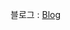 

블로그 : [Blog]([https://blog.naver.com/PostList.naver?blogId=yyjh6713&skinType=&skinId=&from=menu&userSelectMenu=true](https://blog.naver.com/jinstood),"Jinstood")

<!---
Jinstarship-code/Jinstarship-code is a ✨ special ✨ repository because its `README.md` (this file) appears on your GitHub profile.
You can click the Preview link to take a look at your changes.
--->
